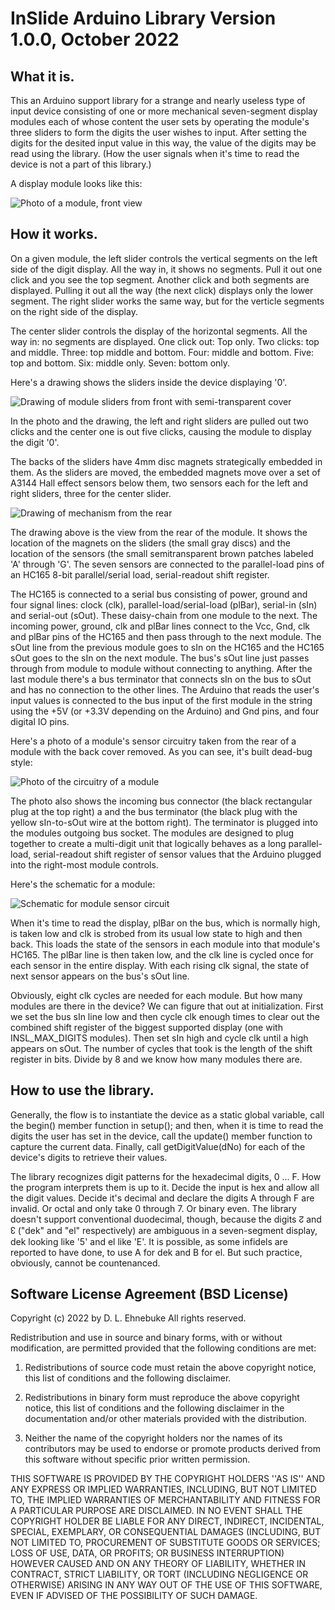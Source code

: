 # InSlide Arduino Library Version 1.0.0, October 2022

## What it is.

This an Arduino support library for a strange and nearly useless type of input device 
consisting of one or more mechanical seven-segment display modules each of whose content the 
user sets by operating the module's three sliders to form the digits the user wishes to input. 
After setting the digits for the desited input value in this way, the value of the digits may 
be read using the library. (How the user signals when it's time to read the device is not a 
part of this library.)

A display module looks like this:

![Photo of a module, front view](./doc/Module.png)

## How it works.

On a given module, the left slider controls the vertical segments on the left side of the digit 
display. All the way in, it shows no segments. Pull it out one click and you see the top 
segment. Another click and both segments are displayed. Pulling it out all the way (the next 
click) displays only the lower segment. The right slider works the same way, but for the 
verticle segments on the right side of the display.

The center slider controls the display of the horizontal segments. All the way in: no segments 
are displayed. One click out: Top only. Two clicks: top and middle. Three: top middle and 
bottom. Four: middle and bottom. Five: top and bottom. Six: middle only. Seven: bottom only.

Here's a drawing shows the sliders inside  the device displaying '0'.

![Drawing of module sliders from front with semi-transparent cover](./doc/Seven-segmentSlidersFromFrontShowing0.png)

In the photo and the drawing, the left and right sliders are pulled out two clicks and the 
center one is out five clicks, causing the module to display the digit '0'.

The backs of the sliders have 4mm disc magnets strategically embedded in them. As the sliders 
are moved, the embedded magnets move over a set of A3144 Hall effect sensors below them, two 
sensors each for the left and right sliders, three for the center slider. 

![Drawing of mechanism from the rear](./doc/Seven-segmentSlidersFromBackShowing0.png)

The drawing above is the view from the rear of the module. It shows the location of the magnets 
on the sliders (the small gray discs) and the location of the sensors (the small semitransparent 
brown patches labeled 'A' through 'G'. The seven sensors are connected to the parallel-load pins 
of an HC165 8-bit parallel/serial load, serial-readout shift register. 

The HC165 is connected to a serial bus consisting of power, ground and four signal lines: clock 
(clk), parallel-load/serial-load (plBar), serial-in (sIn) and serial-out (sOut). These 
daisy-chain from one module to the next. The incoming power, ground, clk and plBar lines 
connect to the Vcc, Gnd, clk and plBar pins of the HC165 and then pass through to the next 
module. The sOut line from the previous module goes to sIn on the HC165 and the HC165 sOut goes 
to the sIn on the next module. The bus's sOut line just passes through from module to module 
without connecting to anything. After the last module there's a bus terminator that connects 
sIn on the bus to sOut and has no connection to the other lines. The Arduino that reads the 
user's input values is connected to the bus input of the first module in the string using the 
+5V (or +3.3V depending on the Arduino) and Gnd pins, and four digital IO pins.

Here's a photo of a module's sensor circuitry taken from the rear of a module with the back cover 
removed. As you can see, it's built dead-bug style:

![Photo of the circuitry of a module](./doc/ModuleDeadBugs.png)

The photo also shows the incoming bus connector (the black rectangular plug at the top right) a
and the bus terminator (the black plug with the yellow sIn-to-sOut wire at the bottom right). The 
terminator is plugged into the modules outgoing bus socket. The modules are designed to plug 
together to create a multi-digit unit that logically behaves as a long parallel-load, 
serial-readout shift register of sensor values that the Arduino plugged into the right-most module 
controls.

Here's the schematic for a module:

![Schematic for module sensor circuit](./doc/Seven-segmentReaderSchematic.png)

When it's time to read the display, plBar on the bus, which is normally high, is taken low and 
clk is strobed from its usual low state to high and then back. This loads the state of the 
sensors in each module into that module's HC165. The plBar line is then taken low, and the clk 
line is cycled once for each sensor in the entire display. With each rising clk signal, the 
state of next sensor appears on the bus's sOut line.

Obviously, eight clk cycles are needed for each module. But how many modules are there in the 
device? We can figure that out at initialization. First we set the bus sIn line low and then 
cycle clk enough times to clear out the combined shift register of the biggest supported display 
(one with INSL_MAX_DIGITS modules). Then set sIn high and cycle clk until a high appears on sOut. 
The number of cycles that took is the length of the shift register in bits. Divide by 8 and we 
know how many modules there are.

## How to use the library.

Generally, the flow is to instantiate the device as a static global variable, call the begin() 
member function in setup(); and then, when it is time to read the digits the user has set in the 
device, call the update() member function to capture the current data. Finally, call 
getDigitValue(dNo) for each of the device's digits to retrieve their values. 

The library recognizes digit patterns for the hexadecimal digits, 0 ... F. How the program 
interprets them is up to it. Decide the input is hex and allow all the digit values. Decide 
it's decimal and declare the digits A through F are invalid. Or octal and only take 0 through 7. 
Or binary even. The library doesn't support conventional duodecimal, though, because the digits 
&#x218A; and &#x218B; ("dek" and "el" respectively) are ambiguous in a seven-segment display,
dek looking like '5' and el like 'E'. It is possible, as some infidels are reported to have 
done, to use A for dek and B for el. But such practice, obviously, cannot be countenanced.

## Software License Agreement (BSD License)

Copyright (c) 2022 by D. L. Ehnebuke All rights reserved.

Redistribution and use in source and binary forms, with or without
modification, are permitted provided that the following conditions are met:

  1. Redistributions of source code must retain the above copyright
  notice, this list of conditions and the following disclaimer.

  2. Redistributions in binary form must reproduce the above copyright
  notice, this list of conditions and the following disclaimer in the
  documentation and/or other materials provided with the distribution.

  3. Neither the name of the copyright holders nor the
  names of its contributors may be used to endorse or promote products
  derived from this software without specific prior written permission.

THIS SOFTWARE IS PROVIDED BY THE COPYRIGHT HOLDERS ''AS IS'' AND ANY
EXPRESS OR IMPLIED WARRANTIES, INCLUDING, BUT NOT LIMITED TO, THE IMPLIED
WARRANTIES OF MERCHANTABILITY AND FITNESS FOR A PARTICULAR PURPOSE ARE
DISCLAIMED. IN NO EVENT SHALL THE COPYRIGHT HOLDER BE LIABLE FOR ANY
DIRECT, INDIRECT, INCIDENTAL, SPECIAL, EXEMPLARY, OR CONSEQUENTIAL DAMAGES
(INCLUDING, BUT NOT LIMITED TO, PROCUREMENT OF SUBSTITUTE GOODS OR SERVICES;
LOSS OF USE, DATA, OR PROFITS; OR BUSINESS INTERRUPTION) HOWEVER CAUSED AND
ON ANY THEORY OF LIABILITY, WHETHER IN CONTRACT, STRICT LIABILITY, OR TORT
(INCLUDING NEGLIGENCE OR OTHERWISE) ARISING IN ANY WAY OUT OF THE USE OF THIS
SOFTWARE, EVEN IF ADVISED OF THE POSSIBILITY OF SUCH DAMAGE.
